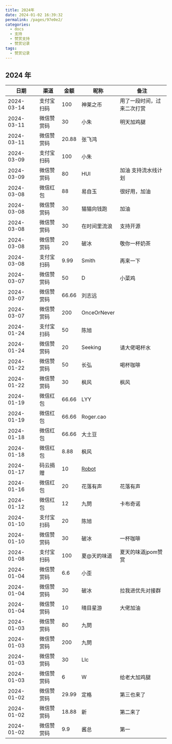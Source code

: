 ```yaml
---
title: 2024年
date: 2024-01-02 16:39:32
permalink: /pages/97e0e2/
categories:
  - docs
  - 支持
  - 赞赏支持
  - 赞赏记录
tags:
  - 赞赏记录
---
```


## 2024 年


| 日期         | 渠道    | 金额    | 昵称                                   | 备注            |
|------------|-------|-------|--------------------------------------|---------------|
| 2024-03-14 | 支付宝扫码 | 100   | 神莱之币                                 | 用了一段时间，过来二次打赏 |
| 2024-03-11 | 微信赞赏码 | 30    | 小朱                                   | 明天加鸡腿         |
| 2024-03-11 | 微信赞赏码 | 20.88 | 张飞鸿                                  |               |
| 2024-03-09 | 支付宝扫码 | 100   | 小朱                                   |               |
| 2024-03-09 | 微信赞赏码 | 80    | HUI                                  | 加油 支持流水线计划    |
| 2024-03-08 | 微信红包  | 88    | 易自玉                                  | 很好用，加油        |
| 2024-03-08 | 微信赞赏码 | 30    | 猫猫向钱跑                                | 加油            |
| 2024-03-08 | 微信赞赏码 | 30    | 在时间里流浪                               | 支持开源          |
| 2024-03-08 | 微信赞赏码 | 20    | 破冰                                   | 敬你一杯奶茶        |
| 2024-03-08 | 支付宝扫码 | 9.99  | Smith                                | 再来一下          |
| 2024-03-07 | 微信赞赏码 | 50    | D                                    | 小菜鸡           |
| 2024-03-07 | 微信赞赏码 | 66.66 | 刘志远                                  |               |
| 2024-03-07 | 微信赞赏码 | 200   | OnceOrNever                          |               |
| 2024-01-24 | 支付宝扫码 | 50    | 陈旭                                   |               |
| 2024-01-24 | 微信赞赏码 | 20    | Seeking                              | 请大佬喝杯水        |
| 2024-01-22 | 微信赞赏码 | 50    | 长弘                                   | 喝杯咖啡          |
| 2024-01-22 | 微信赞赏码 | 30    | 枫风                                   | 枫风            |
| 2024-01-19 | 微信红包  | 66.66 | LYY                                  |               |
| 2024-01-19 | 微信红包  | 66.66 | Roger.cao                            |               |
| 2024-01-18 | 微信红包  | 66.66 | 大土豆                                  |               |
| 2024-01-18 | 微信红包  | 8.88  | 枫风                                   |               |
| 2024-01-17 | 码云捐赠  | 10    | [Robot](https://gitee.com/robot1937) |               |
| 2024-01-16 | 微信红包  | 20    | 花落有声                                 | 花落有声          |
| 2024-01-12 | 微信红包  | 12    | 九問                                   | 卡布奇诺          |
| 2024-01-10 | 支付宝扫码 | 20    | 陈旭                                   |               |
| 2024-01-10 | 微信赞赏码 | 30    | 破冰                                   | 一杯咖啡          |
| 2024-01-08 | 支付宝扫码 | 100   | 夏@天的味道                               | 夏天的味道jpom赞赏   |
| 2024-01-04 | 微信赞赏码 | 6.6   | 小歪                                   |               |
| 2024-01-04 | 微信赞赏码 | 30    | 破冰                                   | 拉我进优先对接群      |
| 2024-01-04 | 微信赞赏码 | 10    | 晴目星游                                 | 大佬加油          |
| 2024-01-03 | 微信赞赏码 | 80    | 九問                                   |               |
| 2024-01-03 | 微信赞赏码 | 200   | 九問                                   |               |
| 2024-01-03 | 微信赞赏码 | 30    | Llc                                  |               |
| 2024-01-03 | 微信赞赏码 | 6     | W                                    | 给老大加鸡腿        |
| 2024-01-02 | 微信赞赏码 | 29.99 | 定格                                   | 第三也来了         |
| 2024-01-02 | 微信赞赏码 | 18.88 | 新                                    | 第二来了          |
| 2024-01-02 | 微信赞赏码 | 9.9   | 酱总                                   | 第一            |